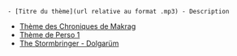     - [Titre du thème](url relative au format .mp3) - Description

- [Thème des Chroniques de Makrag](/theme.mp3)
- [Thème de Perso 1](/perso1.mp3)
- [The Stormbringer - Dolgarüm](https://www.youtube.com/watch?v=AwQbx0RkZzI)
